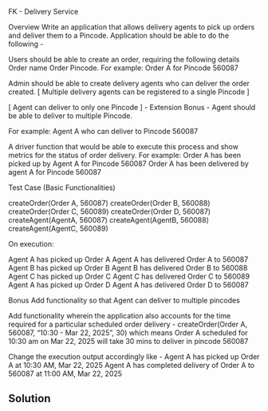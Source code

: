 FK - Delivery Service

Overview
Write an application that allows delivery agents to pick up orders and deliver them to a Pincode. Application should be able to do the following -

Users should be able to create an order, requiring the following details
Order name
Order Pincode.
For example: Order A for Pincode 560087

Admin should be able to create delivery agents who can deliver the order created.
[ Multiple delivery agents can be registered to a single Pincode ]

[ Agent can deliver to only one Pincode ] - Extension Bonus - Agent should be able to deliver to multiple Pincode.

For example: Agent A who can deliver to Pincode 560087

A driver function that would be able to execute this process and show metrics for the status of order delivery.
For example:
Order A has been picked up by Agent A for Pincode 560087
Order A has been delivered by agent A for Pincode 560087

Test Case (Basic Functionalities)

createOrder(Order A, 560087)
createOrder(Order B, 560088)
createOrder(Order C, 560089)
createOrder(Order D, 560087)
createAgent(AgentA, 560087)
createAgent(AgentB, 560088)
createAgent(AgentC, 560089)

On execution:

Agent A has picked up Order A
Agent A has delivered Order A to 560087
Agent B has picked up Order B
Agent B has delivered Order B to 560088
Agent C has picked up Order C
Agent C has delivered Order C to 560089
Agent A has picked up Order D
Agent A has delivered Order D to 560087

Bonus
Add functionality so that Agent can deliver to multiple pincodes

Add functionality wherein the application also accounts for the time required for a particular scheduled order delivery -
createOrder(Order A, 560087, “10:30 - Mar 22, 2025”, 30) which means Order A scheduled for 10:30 am on Mar 22, 2025 will take 30 mins to deliver in pincode 560087

Change the execution output accordingly like -
Agent A has picked up Order A at 10:30 AM, Mar 22, 2025
Agent A has completed delivery of Order A to 560087 at 11:00 AM, Mar 22, 2025


## Solution
